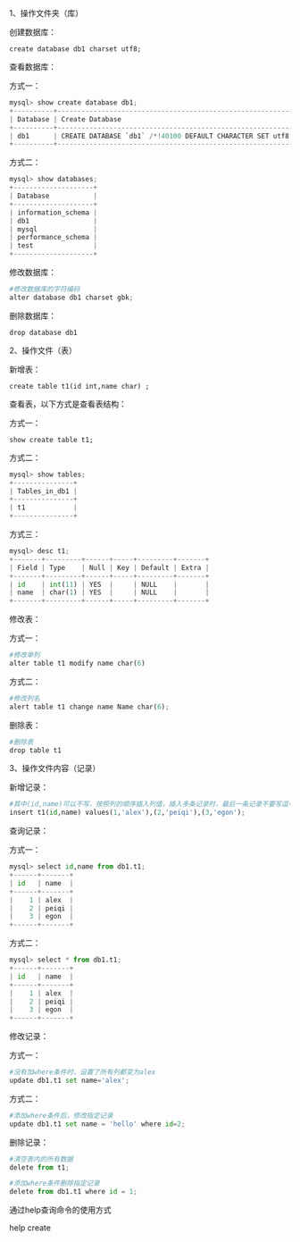 1、操作文件夹（库）

创建数据库：

```
create database db1 charset utf8;
```



查看数据库：

方式一：

```python
mysql> show create database db1;
+----------+--------------------------------------------------------------+
| Database | Create Database                                              |
+----------+--------------------------------------------------------------+
| db1      | CREATE DATABASE `db1` /*!40100 DEFAULT CHARACTER SET utf8 */ |
+----------+--------------------------------------------------------------+
```

方式二：

```python
mysql> show databases;
+--------------------+
| Database           |
+--------------------+
| information_schema |
| db1                |
| mysql              |
| performance_schema |
| test               |
+--------------------+
```



修改数据库：

```python
#修改数据库的字符编码
alter database db1 charset gbk;
```



删除数据库：

```
drop database db1 
```



2、操作文件（表）

新增表：

```
create table t1(id int,name char) ;
```

查看表，以下方式是查看表结构：

方式一：

```
show create table t1;
```

方式二：

```python
mysql> show tables;
+---------------+
| Tables_in_db1 |
+---------------+
| t1            |
+---------------+
```

方式三：

```python
mysql> desc t1;
+-------+---------+------+-----+---------+-------+
| Field | Type    | Null | Key | Default | Extra |
+-------+---------+------+-----+---------+-------+
| id    | int(11) | YES  |     | NULL    |       |
| name  | char(1) | YES  |     | NULL    |       |
+-------+---------+------+-----+---------+-------+
```

修改表：

方式一：

```python
#修改单列
alter table t1 modify name char(6)
```



方式二：


```python
#修改列名
alert table t1 change name Name char(6);
```



删除表：

```python
#删除表
drop table t1
```



3、操作文件内容（记录）

新增记录：

```python
#其中(id,name)可以不写，按照列的顺序插入列值，插入多条记录时，最后一条记录不要写逗号
insert t1(id,name) values(1,'alex'),(2,'peiqi'),(3,'egon');
```



查询记录：

方式一：

```python
mysql> select id,name from db1.t1;
+------+-------+
| id   | name  |
+------+-------+
|    1 | alex  |
|    2 | peiqi |
|    3 | egon  |
+------+-------+
```



方式二：

```python
mysql> select * from db1.t1;
+------+-------+
| id   | name  |
+------+-------+
|    1 | alex  |
|    2 | peiqi |
|    3 | egon  |
+------+-------+
```



修改记录：

方式一：

```python
#没有加where条件时，设置了所有列都变为alex
update db1.t1 set name='alex';
```



方式二：

```python
#添加where条件后，修改指定记录
update db1.t1 set name = 'hello' where id=2;
```



删除记录：

```python
#清空表内的所有数据
delete from t1;
```



```python
#添加where条件删除指定记录
delete from db1.t1 where id = 1;
```



通过help查询命令的使用方式

help create